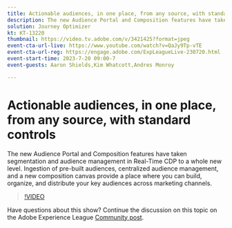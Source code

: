 ```yaml
---
title: Actionable audiences, in one place​, from any source, with standard controls
description: The new Audience Portal and Composition features have taken segmentation and audience management in Real-Time CDP to a whole new level. Ingestion of pre-built audiences, centralized audience management, and a new composition canvas provide a place where you can build, organize, and distribute your key audiences across marketing channels.
solution: Journey Optimizer
kt: KT-13220
thumbnail: https://video.tv.adobe.com/v/3421425?format=jpeg
event-cta-url-live: https://www.youtube.com/watch?v=QaJy9Tp-vTE
event-cta-url-reg: https://engage.adobe.com/ExpLeagueLive-230720.html
event-start-time: 2023-7-20 09:00-7
event-guests: Aaron Shields,Kim Whatcott,Andres Monroy

---
```

# Actionable audiences, in one place​, from any source, with standard controls

The new Audience Portal and Composition features have taken segmentation and audience management in Real-Time CDP to a whole new level. Ingestion of pre-built audiences, centralized audience management, and a new composition canvas provide a place where you can build, organize, and distribute your key audiences across marketing channels.

>[!VIDEO](https://video.tv.adobe.com/v/3421425/?quality=12&learn=on)

Have questions about this show? Continue the discussion on this topic on the Adobe Experience League [Community post](https://experienceleaguecommunities.adobe.com/t5/adobe-experience-platform/experience-league-live-post-session-discussion-actionable/m-p/607073#M366).
